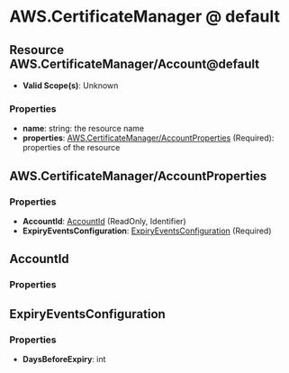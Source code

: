 # AWS.CertificateManager @ default

## Resource AWS.CertificateManager/Account@default
* **Valid Scope(s)**: Unknown
### Properties
* **name**: string: the resource name
* **properties**: [AWS.CertificateManager/AccountProperties](#awscertificatemanageraccountproperties) (Required): properties of the resource

## AWS.CertificateManager/AccountProperties
### Properties
* **AccountId**: [AccountId](#accountid) (ReadOnly, Identifier)
* **ExpiryEventsConfiguration**: [ExpiryEventsConfiguration](#expiryeventsconfiguration) (Required)

## AccountId
### Properties

## ExpiryEventsConfiguration
### Properties
* **DaysBeforeExpiry**: int

